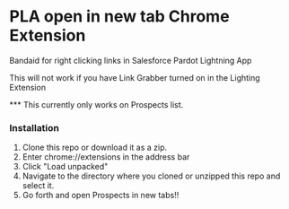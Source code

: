 # PLA open in new tab Chrome Extension

Bandaid for right clicking links in Salesforce Pardot Lightning App

This will not work if you have Link Grabber turned on in the Lighting Extension

*** This currently only works on Prospects list.

### Installation

1. Clone this repo or download it as a zip.
2. Enter chrome://extensions in the address bar
3. Click "Load unpacked"
4. Navigate to the directory where you cloned or unzipped this repo and select it.
5. Go forth and open Prospects in new tabs!!
